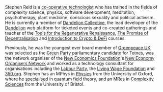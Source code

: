 Stephen Reid is a [co-operative technologist](https://www.wired.co.uk/article/cotech-tech-cooperatives-blake-house-outlandish) who has trained in the fields of complexity science, physics, software development, meditation, psychotherapy, plant medicine, conscious sexuality and political activism. He is currently a member of [Dandelion Collective](https://dandelion.coop), the lead developer of the [Dandelion](https://dandelion.earth) web platform for ticketed events and co-created gatherings and teacher of the [Tools for the Regenerative Renaissance](https://dandelion.earth/events/5fd23eae6824a9000d43006e), [The Promise of Decentralisation](https://dandelion.earth/events/605f1caeed084e000d44e844) and [Introduction to Crypto & DeFi](https://dandelion.earth/activities/5fa165912fa741001340ad26) courses.

Previously, he was the youngest ever board member of [Greenpeace UK](https://www.greenpeace.org.uk/), was selected as the [Green Party](https://www.greenparty.org.uk/) parliamentary candidate for Totnes, was the network organiser of the [New Economics Foundation](https://neweconomics.org/)'s [New Economy Organisers Network](https://neweconomyorganisers.org/) and worked as a technology consultant for organisations including the [Labour Party](https://labour.org.uk/), the [Living Wage Foundation](https://www.livingwage.org.uk/) and [350.org](https://350.org/). Stephen has an MPhys in [Physics](https://www2.physics.ox.ac.uk/) from the University of Oxford, where he specialised in quantum field theory, and an MRes in [Complexity Sciences](http://www.bristol.ac.uk/bccs/) from the University of Bristol.
